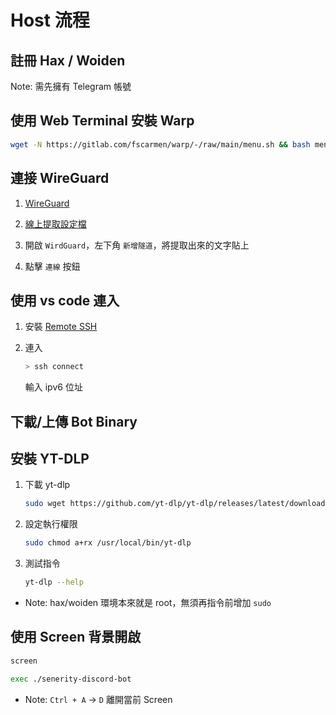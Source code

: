 # Host 流程

## 註冊 Hax / Woiden

Note: 需先擁有 Telegram 帳號

## 使用 Web Terminal 安裝 Warp

```bash
wget -N https://gitlab.com/fscarmen/warp/-/raw/main/menu.sh && bash menu.sh
```

## 連接 WireGuard

1. [WireGuard](https://www.wireguard.com/install/)

2. [線上提取設定檔](https://replit.com/@misaka-blog/wgcf-profile-generator)

3. 開啟 `WirdGuard`，左下角 `新增隧道`，將提取出來的文字貼上

4. 點擊 `連線` 按鈕

## 使用 vs code 連入

1. 安裝 [Remote SSH](https://marketplace.visualstudio.com/items?itemName=ms-vscode-remote.remote-ssh)

2. 連入

    ```bash
    > ssh connect
    ```

    輸入 ipv6 位址

## 下載/上傳 Bot Binary

## 安裝 YT-DLP

1. 下載 yt-dlp

   ```bash
   sudo wget https://github.com/yt-dlp/yt-dlp/releases/latest/download/yt-dlp -O /usr/local/bin/yt-dlp
   ```

2. 設定執行權限

   ```bash
   sudo chmod a+rx /usr/local/bin/yt-dlp
   ```

3. 測試指令

   ```bash
   yt-dlp --help
   ```

- Note: hax/woiden 環境本來就是 root，無須再指令前增加 `sudo`

## 使用 Screen 背景開啟

```bash
screen
```

```bash
exec ./senerity-discord-bot
```

- Note: `Ctrl + A` -> `D` 離開當前 Screen
